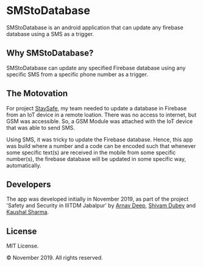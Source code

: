 # SMStoDatabase
SMStoDatabase is an android application that can update any firebase database using a SMS as a trigger.

## Why SMStoDatabase?
SMStoDatabase can update any specified Firebase database using any specific SMS from a specific phone number as a trigger.

## The Motovation
For project [StaySafe](https://github.com/arnav-deeo/StaySafe), my team needed to update a database in Firebase from an IoT device in a remote loation. There was no access to internet, but GSM was accessible. So, a GSM Module was attached with the IoT device that was able to send SMS.

Using SMS, it was tricky to update the Firebase database. Hence, this app was build where a number and a code can be encoded such that whenever some specific text(s) are received in the mobile from some specific number(s), the firebase database will be updated in some specific way, automatically.

## Developers
The app was developed initially in November 2019, as part of the project 'Safety and Security in IIITDM Jabalpur' by [Arnav Deep](https://github.com/arnav-deep), [Shivam Dubey](https://github.com/shushvam) and [Kaushal Sharma](https://github.com/shkaushal).

## License
MIT License.

© November 2019. All rights reserved.
